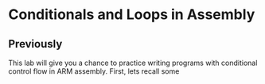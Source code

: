 # Conditionals and Loops in Assembly

## Previously

This lab will give you a chance to practice writing programs with conditional control flow in ARM assembly. First, lets recall some
